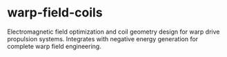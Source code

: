 # warp-field-coils
Electromagnetic field optimization and coil geometry design for warp drive propulsion systems. Integrates with negative energy generation for complete warp field engineering.

